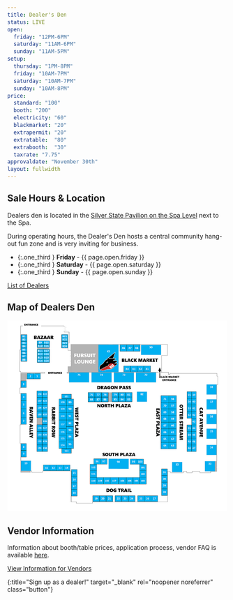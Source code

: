 ```yaml
---
title: Dealer's Den
status: LIVE
open: 
  friday: "12PM-6PM"
  saturday: "11AM-6PM"
  sunday: "11AM-5PM"
setup:
  thursday: "1PM-8PM"
  friday: "10AM-7PM"
  saturday: "10AM-7PM"
  sunday: "10AM-8PM"
price:
  standard: "100"
  booth: "200"
  electricity: "60"
  blackmarket: "20"
  extrapermit: "20"
  extratable:  "80"
  extrabooth:  "30"
  taxrate: "7.75"
approvaldate: "November 30th"
layout: fullwidth
---
```


<div class="one-full bg-one">
<div class="page-wrapper">

## Sale Hours & Location

Dealers den is located in the <a href="/map/">Silver State Pavilion on the Spa Level</a> next to the Spa.

During operating hours, the Dealer's Den hosts a central community hang-out fun zone and is very inviting for business.

- {:.one_third } **Friday** - {{ page.open.friday }}
- {:.one_third } **Saturday** - {{ page.open.saturday }}
- {:.one_third } **Sunday** - {{ page.open.sunday }}

<a class="button" href="https://api.goblfc.org/vendorlist.php" target="_blank">List of Dealers</a>

## Map of Dealers Den

<a href="/assets/img/DealersDen_Website.jpg" target="_blank" rel="noopener noreferrer"><img class="aligncenter" src="/assets/img/DealersDen_Website_small.jpg"></a>


</div>
</div>



<div class="one-full bg-three">
<div class="page-wrapper">

## Vendor Information
Information about booth/table prices, application process, vendor FAQ is available <a href="/vendors/">here</a>.

[View Information for Vendors][vendorlink]

</div>
</div>


[vendorlink]: /vendors/
[reglink]: https://reg.goblfc.org/
{:title="Sign up as a dealer!" target="_blank" rel="noopener noreferrer" class="button"}
